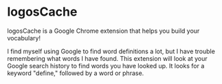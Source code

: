 # logosCache
logosCache is a Google Chrome extension that helps you build your vocabulary! 

I find myself using Google to find word definitions a lot, but I have trouble remembering what words I have found. This extension will look at your Google search history to find words you have looked up. It looks for a keyword "define," followed by a word or phrase. 
